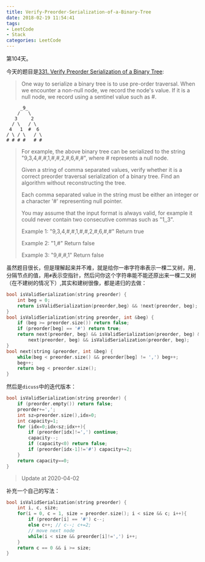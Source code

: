 ```yaml
---
title: Verify-Preorder-Serialization-of-a-Binary-Tree
date: 2018-02-19 11:54:41
tags:
- LeetCode
- Stack
categories: LeetCode
---
```


第104天。

今天的题目是[331. Verify Preorder Serialization of a Binary Tree](https://leetcode.com/problems/verify-preorder-serialization-of-a-binary-tree/description/):

> One way to serialize a binary tree is to use pre-order traversal. When we encounter a non-null node, we record the node's value. If it is a null node, we record using a sentinel value such as #.

```
     _9_
    /   \
   3     2
  / \   / \
 4   1  #  6
/ \ / \   / \
# # # #   # #
```

> For example, the above binary tree can be serialized to the string "9,3,4,#,#,1,#,#,2,#,6,#,#", where # represents a null node.
>
> Given a string of comma separated values, verify whether it is a correct preorder traversal serialization of a binary tree. Find an algorithm without reconstructing the tree.
>
> Each comma separated value in the string must be either an integer or a character '#' representing null pointer.
>
> You may assume that the input format is always valid, for example it could never contain two consecutive commas such as "1,,3".
>
> Example 1:
> "9,3,4,#,#,1,#,#,2,#,6,#,#"
> Return true
>
> Example 2:
> "1,#"
> Return false
>
> Example 3:
> "9,#,#,1"
> Return false

虽然题目很长，但是理解起来并不难，就是给你一串字符串表示一棵二叉树，用`,`分隔节点的值，用`#`表示空指针，然后问你这个字符串能不能还原出来一棵二叉树（在不建树的情况下）,其实和建树很像，都是递归的去做：

```c++
bool isValidSerialization(string preorder) {
    int beg = 0;
    return isValidSerialization(preorder,beg) && !next(preorder, beg);
}
bool isValidSerialization(string preorder, int &beg) {
    if (beg >= preorder.size()) return false;
    if (preorder[beg] == '#') return true;
    return next(preorder, beg) && isValidSerialization(preorder, beg) &&
        next(preorder, beg) && isValidSerialization(preorder, beg);
}
bool next(string &preorder, int &beg) {
    while(beg < preorder.size() && preorder[beg] != ',') beg++;
    beg++;
    return beg < preorder.size();
}
```

然后是`dicuss`中的迭代版本：

```c++
bool isValidSerialization(string preorder) {
    if (preorder.empty()) return false;
    preorder+=',';
    int sz=preorder.size(),idx=0;
    int capacity=1;
    for (idx=0;idx<sz;idx++){
        if (preorder[idx]!=',') continue;
        capacity--;
        if (capacity<0) return false;
        if (preorder[idx-1]!='#') capacity+=2;
    }
    return capacity==0;
}
```

> Update at 2020-04-02

补充一个自己的写法：

```c++
bool isValidSerialization(string preorder) {
    int i, c, size; 
    for(i = 0, c = 1, size = preorder.size(); i < size && c; i++){
        if (preorder[i] == '#') c--;
        else c++; // c--; c+=2;
        // move next node
        while(i < size && preorder[i]!=',') i++;
    }
    return c == 0 && i >= size;
}
```
